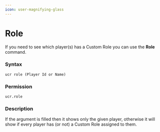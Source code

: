 ```yaml
---
icon: user-magnifying-glass
---
```


# Role

If you need to see which player(s) has a Custom Role you can use the **Role** command.

### Syntax

```
ucr role (Player Id or Name)
```

### Permission

```
ucr.role
```

### Description

If the argument is filled then it shows only the given player, otherwise it will show if every player has (or not) a Custom Role assigned to them.
